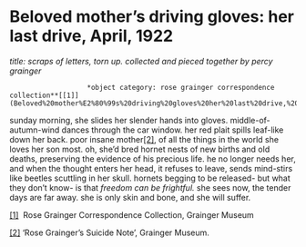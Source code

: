 # Beloved mother’s driving gloves: her last drive, April, 1922

*title: scraps of letters, torn up. collected and pieced together by percy grainger*

                       *object category: rose grainger correspondence collection**[[1]](Beloved%20mother%E2%80%99s%20driving%20gloves%20her%20last%20drive,%20Ap%2053dd47b6a4604f279ad1fb1de235aa1a.md)***

sunday morning, she slides her slender hands into gloves. middle-of-autumn-wind dances through the car window. her red plait spills leaf-like down her back. poor insane mother[[2]](Beloved%20mother%E2%80%99s%20driving%20gloves%20her%20last%20drive,%20Ap%2053dd47b6a4604f279ad1fb1de235aa1a.md), of all the things in the world she loves her son most. oh, she’d bred hornet nests of new births and old deaths, preserving the evidence of his precious life. he no longer needs her, and when the thought enters her head, it refuses to leave, sends mind-stirs like beetles scuttling in her skull. hornets begging to be released- but what they don’t know- is that *freedom can be frightful.* she sees now, the tender days are far away. she is only skin and bone, and she will suffer.

[[1]](Beloved%20mother%E2%80%99s%20driving%20gloves%20her%20last%20drive,%20Ap%2053dd47b6a4604f279ad1fb1de235aa1a.md)  Rose Grainger Correspondence Collection, Grainger Museum

[[2]](Beloved%20mother%E2%80%99s%20driving%20gloves%20her%20last%20drive,%20Ap%2053dd47b6a4604f279ad1fb1de235aa1a.md) ‘Rose Grainger’s Suicide Note’, Grainger Museum.